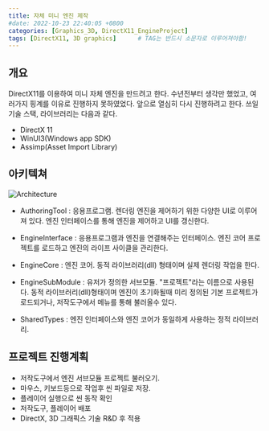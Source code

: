 ```yaml
---
title: 자체 미니 엔진 제작
#date: 2022-10-23 22:40:05 +0800
categories: [Graphics_3D, DirectX11_EngineProject]
tags: [DirectX11, 3D graphics]		# TAG는 반드시 소문자로 이루어져야함!
---
```


## **개요**

DirectX11를 이용하여 미니 자체 엔진을 만드려고 한다. 수년전부터 생각만 했었고, 여러가지 핑계를 이유로 진행하지 못하였었다. 앞으로 열심히 다시 진행하려고 한다.
쓰일 기술 스택, 라이브러리는 다음과 같다.

* DirectX 11
* WinUI3(Windows app SDK)
* Assimp(Asset Import Library)

## **아키텍쳐**

![Architecture](https://user-images.githubusercontent.com/13230182/197398481-f4b896b5-eaa2-4944-b864-55e383daf660.png)


* AuthoringTool : 응용프로그램. 렌더링 엔진을 제어하기 위한 다양한 UI로 이루어져 있다. 엔진 인터페이스를 통해 엔진을 제어하고 UI를 갱신한다.

* EngineInterface : 응용프로그램과 엔진을 연결해주는 인터페이스. 엔진 코어 프로젝트를 로드하고 엔진의 라이프 사이클을 관리한다.

* EngineCore : 엔진 코어. 동적 라이브러리(dll) 형태이며 실제 렌더링 작업을 한다.

* EngineSubModule : 유저가 정의한 서브모듈. "프로젝트"라는 이름으로 사용된다. 동적 라이브러리(dll)형태이며 엔진이 초기화될때 미리 정의된 기본 프로젝트가 로드되거나, 저작도구에서 메뉴를 통해 불러올수 있다.

* SharedTypes : 엔진 인터페이스와 엔진 코어가 동일하게 사용하는 정적 라이브러리.

## **프로젝트 진행계획**
 
* 저작도구에서 엔진 서브모듈 프로젝트 불러오기.
* 마우스, 키보드등으로 작업후 씬 파일로 저장.
* 플레이어 실행으로 씬 동작 확인
* 저작도구, 플레이어 배포
* DirectX, 3D 그래픽스 기술 R&D 후 적용